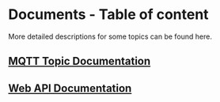 # Documents - Table of content

More detailed descriptions for some topics can be found here.

## [MQTT Topic Documentation](MQTT_Topics.md)
## [Web API Documentation](Web-API.md)
